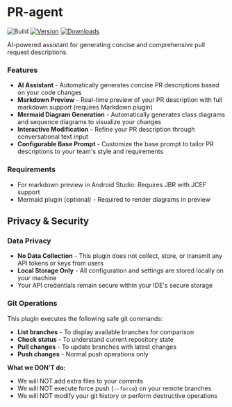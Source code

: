 # PR-agent

![Build](https://github.com/hungyanbin/intellij-plugin-PR-agent/workflows/Build/badge.svg)
[![Version](https://img.shields.io/jetbrains/plugin/v/MARKETPLACE_ID.svg)](https://plugins.jetbrains.com/plugin/MARKETPLACE_ID)
[![Downloads](https://img.shields.io/jetbrains/plugin/d/MARKETPLACE_ID.svg)](https://plugins.jetbrains.com/plugin/MARKETPLACE_ID)


<!-- Plugin description -->
AI-powered assistant for generating concise and comprehensive pull request descriptions.

### Features
- **AI Assistant** - Automatically generates concise PR descriptions based on your code changes
- **Markdown Preview** - Real-time preview of your PR description with full markdown support (requires Markdown plugin)
- **Mermaid Diagram Generation** - Automatically generates class diagrams and sequence diagrams to visualize your changes
- **Interactive Modification** - Refine your PR description through conversational text input
- **Configurable Base Prompt** - Customize the base prompt to tailor PR descriptions to your team's style and requirements

### Requirements
- For markdown preview in Android Studio: Requires JBR with JCEF support
- Mermaid plugin (optional) - Required to render diagrams in preview
<!-- Plugin description end -->

## Privacy & Security

### Data Privacy
- **No Data Collection** - This plugin does not collect, store, or transmit any API tokens or keys from users
- **Local Storage Only** - All configuration and settings are stored locally on your machine
- Your API credentials remain secure within your IDE's secure storage

### Git Operations
This plugin executes the following safe git commands:
- **List branches** - To display available branches for comparison
- **Check status** - To understand current repository state
- **Pull changes** - To update branches with latest changes
- **Push changes** - Normal push operations only

**What we DON'T do:**
- We will NOT add extra files to your commits
- We will NOT execute force push (`--force`) on your remote branches
- We will NOT modify your git history or perform destructive operations


